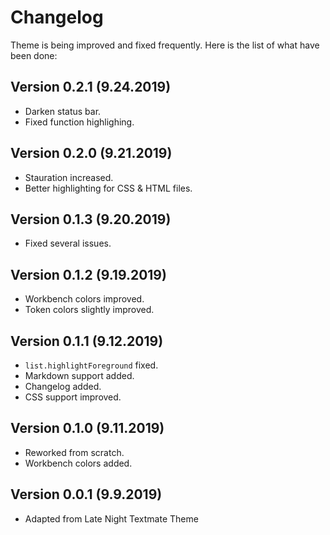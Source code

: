 Changelog
===========

Theme is being improved and fixed frequently. Here is the list of what have been done:

Version 0.2.1 (9.24.2019)
----------------------------

* Darken status bar.
* Fixed function highlighing.

Version 0.2.0 (9.21.2019)
----------------------------

* Stauration increased.
* Better highlighting for CSS & HTML files.

Version 0.1.3 (9.20.2019)
-------------------------

* Fixed several issues.

Version 0.1.2 (9.19.2019)
-------------------------

* Workbench colors improved.
* Token colors slightly improved.

Version 0.1.1 (9.12.2019)
-------------------------

* `list.highlightForeground` fixed.
* Markdown support added.
* Changelog added.
* CSS support improved.

Version 0.1.0 (9.11.2019)
-------------------------

* Reworked from scratch.
* Workbench colors added.

Version 0.0.1 (9.9.2019)
-------------------------

* Adapted from Late Night Textmate Theme